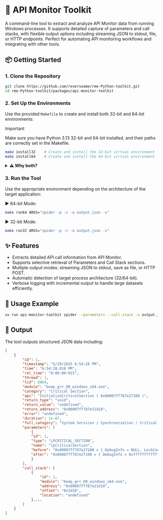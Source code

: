 # 🐍 API Monitor Toolkit

A command-line tool to extract and analyze API Monitor data from running Windows processes. It supports detailed capture of parameters and call stacks, with flexible output options including streaming JSON to stdout, file, or HTTP endpoints. Perfect for automating API monitoring workflows and integrating with other tools.

## 📦 Getting Started

### 1. Clone the Repository

```bash
git clone https://github.com/reverseame/rme-Python-toolkit.git
cd rme-Python-toolkit/packages/api-monitor-toolkit
```

### 2. Set Up the Environments

Use the provided `Makefile` to create and install both 32-bit and 64-bit environments:

> [!IMPORTANT]
> Make sure you have Python 3.13 32-bit and 64-bit installed, and their paths are correctly set in the Makefile.

```bash
make install32    # Create and install the 32-bit virtual environment
make install64    # Create and install the 64-bit virtual environment
```

<details> <summary><strong>⚠️ Why both?</strong></summary>

This toolkit reads memory directly from Windows applications (e.g., API Monitor) using low-level system APIs.
Because of Windows architecture restrictions, you must use a Python interpreter with the same bitness (32 or 64) as the target application:
- If the target process is 32-bit → you must run the scraper with Python 32-bit.
- If the target process is 64-bit → you must run the scraper with Python 64-bit.
That's why this project uses two separate virtual environments: one for each architecture.
</details>

### 3. Run the Tool

Use the appropriate environment depending on the architecture of the target application:

▶️ 64-bit Mode:

```bash
make run64 ARGS="spider -p -c -o output.json -v"
```

▶️ 32-bit Mode:

```bash
make run32 ARGS="spider -p -c -o output.json -v"
```

## ✨ Features

- Extracts detailed API call information from API Monitor.
- Supports selective retrieval of Parameters and Call Stack sections.
- Multiple output modes: streaming JSON to stdout, save as file, or HTTP POST.
- Automatic detection of target process architecture (32/64-bit).
- Verbose logging with incremental output to handle large datasets efficiently.

## 🚀 Usage Example

```bash
uv run api-monitor-toolkit spider --parameters --call-stack -o output.json -v
```

## 📂 Output

The tool outputs structured JSON data including:

```json
[
    {
        "id": 1,
        "timestamp": "5/29/2025 6:54:28 PM",
        "time": "6:54:28.018 PM",
        "rel_time": "0:00:00:015",
        "thread": 1,
        "tid": 6864,
        "module": "beep_g++_O0_windows_x64.exe",
        "category": "Critical Section",
        "api": "InitializeCriticalSection ( 0x00007ff787e27100 )",
        "return_type": "void",
        "return_value": "undefined",
        "return_address": "0x00007ff787e21d18",
        "error": "undefined",
        "duration": 1e-07,
        "full_category": "System Services / Synchronization / Critical Section",
        "parameters": [
            {
            "id": 1,
            "type": "LPCRITICAL_SECTION",
            "name": "lpCriticalSection",
            "before": "0x00007ff787e27100 = { DebugInfo = NULL, LockCount = 0, RecursionCount = 0  ...}",
            "after": "0x00007ff787e27100 = { DebugInfo = 0xffffffffffffffff, LockCount = -1, RecursionCount = 0  ...}"
            }
        ],
        "call_stack": [
            {
                "id": 1,
                "module": "beep_g++_O0_windows_x64.exe",
                "address": "0x00007ff787e21d18",
                "offset": "0x1d18",
                "location": "undefined"
            },...
        ]
    }
]
```
